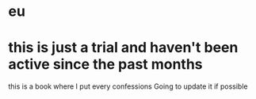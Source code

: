 # eu
# this is just a trial and haven't been active since the past months
this is a book where I put every confessions
Going to update it if possible
